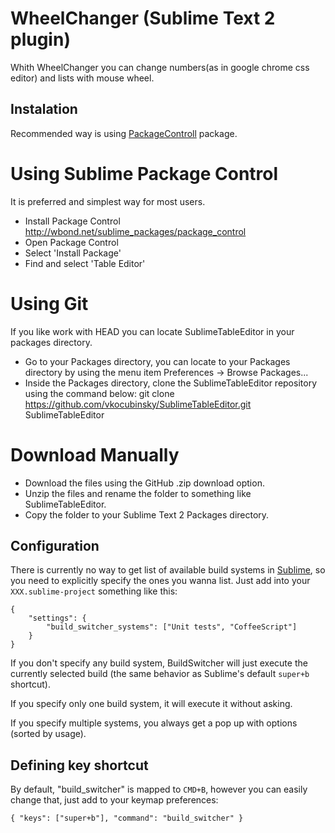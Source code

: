 # WheelChanger (Sublime Text 2 plugin)

Whith WheelChanger you can change numbers(as in google chrome css editor) and lists with mouse wheel.

## Instalation
Recommended way is using [PackageControll] package.

Using Sublime Package Control
=============================

It is preferred and simplest way for most users. 

- Install Package Control http://wbond.net/sublime_packages/package_control
- Open Package Control
- Select 'Install Package'
- Find and select 'Table Editor'

Using Git
=========

If you like work with HEAD you can locate SublimeTableEditor in your packages directory.

- Go to your Packages directory, you can locate to your Packages directory by using the menu item 
  Preferences ->   Browse Packages...
- Inside the Packages directory, clone the SublimeTableEditor repository using the command below: 
  git clone https://github.com/vkocubinsky/SublimeTableEditor.git SublimeTableEditor

Download Manually
=================

- Download the files using the GitHub .zip download option.
- Unzip the files and rename the folder to something like SublimeTableEditor.
- Copy the folder to your Sublime Text 2 Packages directory.

## Configuration
There is currently no way to get list of available build systems in [Sublime], so you need to explicitly specify the ones you wanna list. Just add into your `XXX.sublime-project` something like this:

````
{
    "settings": {
        "build_switcher_systems": ["Unit tests", "CoffeeScript"]
    }
}
````

If you don't specify any build system, BuildSwitcher will just execute the currently selected build (the same behavior as Sublime's default `super+b` shortcut).

If you specify only one build system, it will execute it without asking.

If you specify multiple systems, you always get a pop up with options (sorted by usage).

## Defining key shortcut
By default, "build_switcher" is mapped to `CMD+B`, however you can easily change that, just add to your keymap preferences:

````
{ "keys": ["super+b"], "command": "build_switcher" }
````



[Sublime]: http://www.sublimetext.com/
[PackageControll]: http://wbond.net/sublime_packages/package_control/installation
[tarball]: https://github.com/vojtajina/sublime-BuildSwitcher/tarball/master
